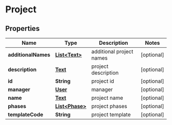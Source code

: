 
# Project

## Properties
Name | Type | Description | Notes
------------ | ------------- | ------------- | -------------
**additionalNames** | [**List&lt;Text&gt;**](Text.md) | additional project names |  [optional]
**description** | [**Text**](Text.md) | project description |  [optional]
**id** | **String** | project id |  [optional]
**manager** | [**User**](User.md) | manager |  [optional]
**name** | [**Text**](Text.md) | project name |  [optional]
**phases** | [**List&lt;Phase&gt;**](Phase.md) | project phases |  [optional]
**templateCode** | **String** | project template |  [optional]



